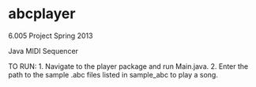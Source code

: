 abcplayer
=========

6.005 Project Spring 2013

Java MIDI Sequencer

TO RUN: 1.  Navigate to the player package and run Main.java.  2.  Enter the path to the sample .abc files listed in sample_abc to play a song. 

